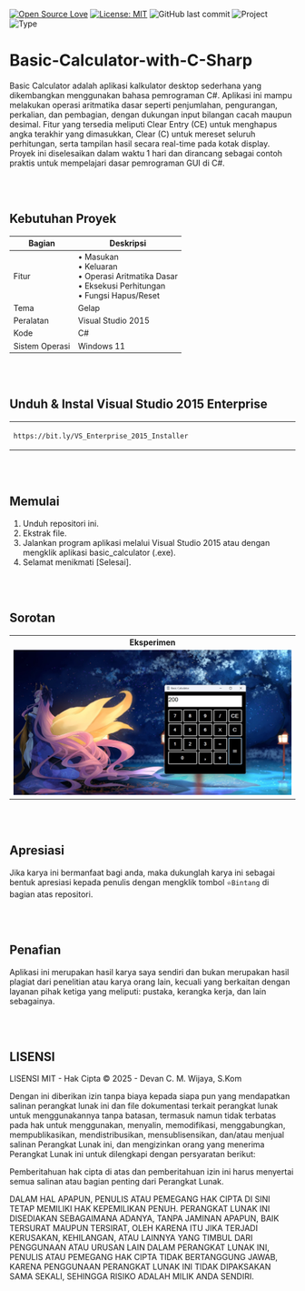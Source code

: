 [![Open Source Love](https://badges.frapsoft.com/os/v1/open-source.svg?style=flat)](https://github.com/ellerbrock/open-source-badges/)
[![License: MIT](https://img.shields.io/badge/License-MIT-blue.svg?logo=github&color=%23F7DF1E)](https://opensource.org/licenses/MIT)
![GitHub last commit](https://img.shields.io/github/last-commit/cakraawijaya/Basic-Calculator-with-C-Sharp?logo=Codeforces&logoColor=white&color=%23F7DF1E)
![Project](https://img.shields.io/badge/Project-Desktop-light.svg?style=flat&logo=c&logoColor=white&color=%23F7DF1E)
![Type](https://img.shields.io/badge/Type-Personal%20Experiment-light.svg?style=flat&logo=gitbook&logoColor=white&color=%23F7DF1E)

# Basic-Calculator-with-C-Sharp
Basic Calculator adalah aplikasi kalkulator desktop sederhana yang dikembangkan menggunakan bahasa pemrograman C#. Aplikasi ini mampu melakukan operasi aritmatika dasar seperti penjumlahan, pengurangan, perkalian, dan pembagian, dengan dukungan input bilangan cacah maupun desimal. Fitur yang tersedia meliputi Clear Entry (CE) untuk menghapus angka terakhir yang dimasukkan, Clear (C) untuk mereset seluruh perhitungan, serta tampilan hasil secara real-time pada kotak display. Proyek ini diselesaikan dalam waktu 1 hari dan dirancang sebagai contoh praktis untuk mempelajari dasar pemrograman GUI di C#.

<br><br>

## Kebutuhan Proyek
| Bagian | Deskripsi |
| --- | --- |
| Fitur | • Masukan<br>• Keluaran<br>• Operasi Aritmatika Dasar<br>• Eksekusi Perhitungan<br>• Fungsi Hapus/Reset |
| Tema | Gelap |
| Peralatan | Visual Studio 2015 |
| Kode | C# |
| Sistem Operasi | Windows 11 |

<br><br>

## Unduh & Instal Visual Studio 2015 Enterprise
<table><tr><td width="840">
  
```
https://bit.ly/VS_Enterprise_2015_Installer
```

</td></tr></table>

<br><br>

## Memulai
1. Unduh repositori ini.<br>
2. Ekstrak file.<br>
3. Jalankan program aplikasi melalui Visual Studio 2015 atau dengan mengklik aplikasi basic_calculator (.exe).<br>
4. Selamat menikmati [Selesai].

<br><br>

## Sorotan
<table>
<tr>
<th width="840">Eksperimen</th>
</tr>
<tr>
<td><img src="Documentation/experiment.jpg" alt="experiment"></td>
</tr>
</table>

<br><br>

## Apresiasi
Jika karya ini bermanfaat bagi anda, maka dukunglah karya ini sebagai bentuk apresiasi kepada penulis dengan mengklik tombol ``` ⭐Bintang ``` di bagian atas repositori.

<br><br>

## Penafian
Aplikasi ini merupakan hasil karya saya sendiri dan bukan merupakan hasil plagiat dari penelitian atau karya orang lain, kecuali yang berkaitan dengan layanan pihak ketiga yang meliputi: pustaka, kerangka kerja, dan lain sebagainya.

<br><br>

## LISENSI 
LISENSI MIT - Hak Cipta © 2025 - Devan C. M. Wijaya, S.Kom

Dengan ini diberikan izin tanpa biaya kepada siapa pun yang mendapatkan salinan perangkat lunak ini dan file dokumentasi terkait perangkat lunak untuk menggunakannya tanpa batasan, termasuk namun tidak terbatas pada hak untuk menggunakan, menyalin, memodifikasi, menggabungkan, mempublikasikan, mendistribusikan, mensublisensikan, dan/atau menjual salinan Perangkat Lunak ini, dan mengizinkan orang yang menerima Perangkat Lunak ini untuk dilengkapi dengan persyaratan berikut:

Pemberitahuan hak cipta di atas dan pemberitahuan izin ini harus menyertai semua salinan atau bagian penting dari Perangkat Lunak.

DALAM HAL APAPUN, PENULIS ATAU PEMEGANG HAK CIPTA DI SINI TETAP MEMILIKI HAK KEPEMILIKAN PENUH. PERANGKAT LUNAK INI DISEDIAKAN SEBAGAIMANA ADANYA, TANPA JAMINAN APAPUN, BAIK TERSURAT MAUPUN TERSIRAT, OLEH KARENA ITU JIKA TERJADI KERUSAKAN, KEHILANGAN, ATAU LAINNYA YANG TIMBUL DARI PENGGUNAAN ATAU URUSAN LAIN DALAM PERANGKAT LUNAK INI, PENULIS ATAU PEMEGANG HAK CIPTA TIDAK BERTANGGUNG JAWAB, KARENA PENGGUNAAN PERANGKAT LUNAK INI TIDAK DIPAKSAKAN SAMA SEKALI, SEHINGGA RISIKO ADALAH MILIK ANDA SENDIRI.